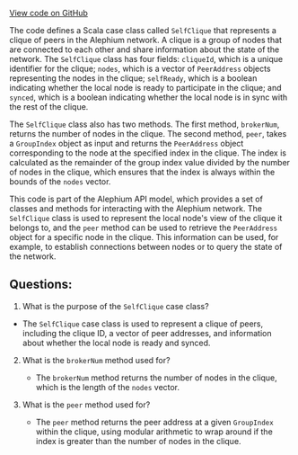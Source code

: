 [View code on GitHub](https://github.com/alephium/alephium/blob/master/api/src/main/scala/org/alephium/api/model/SelfClique.scala)

The code defines a Scala case class called `SelfClique` that represents a clique of peers in the Alephium network. A clique is a group of nodes that are connected to each other and share information about the state of the network. The `SelfClique` class has four fields: `cliqueId`, which is a unique identifier for the clique; `nodes`, which is a vector of `PeerAddress` objects representing the nodes in the clique; `selfReady`, which is a boolean indicating whether the local node is ready to participate in the clique; and `synced`, which is a boolean indicating whether the local node is in sync with the rest of the clique.

The `SelfClique` class also has two methods. The first method, `brokerNum`, returns the number of nodes in the clique. The second method, `peer`, takes a `GroupIndex` object as input and returns the `PeerAddress` object corresponding to the node at the specified index in the clique. The index is calculated as the remainder of the group index value divided by the number of nodes in the clique, which ensures that the index is always within the bounds of the `nodes` vector.

This code is part of the Alephium API model, which provides a set of classes and methods for interacting with the Alephium network. The `SelfClique` class is used to represent the local node's view of the clique it belongs to, and the `peer` method can be used to retrieve the `PeerAddress` object for a specific node in the clique. This information can be used, for example, to establish connections between nodes or to query the state of the network.
## Questions: 
 1. What is the purpose of the `SelfClique` case class?
   - The `SelfClique` case class is used to represent a clique of peers, including the clique ID, a vector of peer addresses, and information about whether the local node is ready and synced.

2. What is the `brokerNum` method used for?
   - The `brokerNum` method returns the number of nodes in the clique, which is the length of the `nodes` vector.

3. What is the `peer` method used for?
   - The `peer` method returns the peer address at a given `GroupIndex` within the clique, using modular arithmetic to wrap around if the index is greater than the number of nodes in the clique.